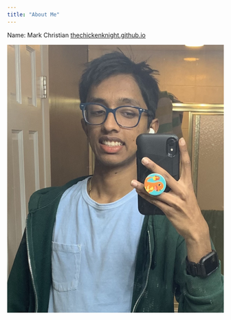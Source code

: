 ```yaml
---
title: "About Me"
---
```


Name: Mark Christian
[thechickenknight.github.io](/Brag-Sheet-Revision-4.pdf)

![Me](/5831CF7F-CA0F-4ADD-9D3A-644C34029B26.jpg)
